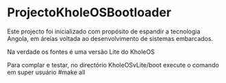 # ProjectoKholeOSBootloader

Este projecto foi inicializado com propósito de espandir a tecnologia Angola, em áreias voltada ao desenvolvimento de sistemas embarcados.

Na verdade os fontes é uma versão Lite do KholeOS 

Para complar e testar, no directório KholeOSvLite/boot execute o comando em super usuário #make all
